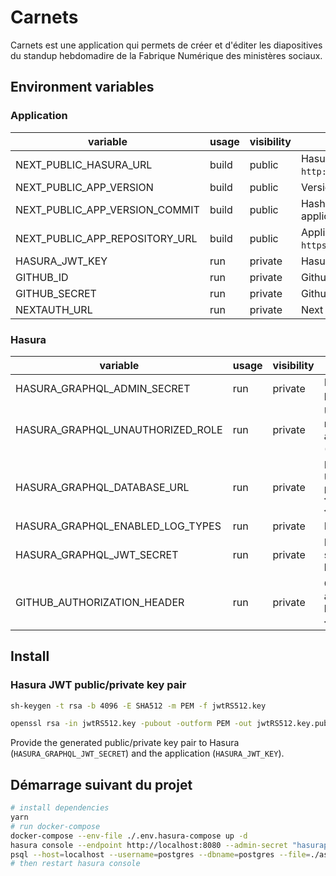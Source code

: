 # Carnets

Carnets est une application qui permets de créer et d'éditer les diapositives du standup hebdomadire de la Fabrique Numérique des ministères sociaux.

## Environment variables

### Application

| variable                       | usage | visibility | description                                                              |
| ------------------------------ | ----- | ---------- | ------------------------------------------------------------------------ |
| NEXT_PUBLIC_HASURA_URL         | build | public     | Hasura API URL (eg: `http://localhost:8080/v1/graphql`)                  |
| NEXT_PUBLIC_APP_VERSION        | build | public     | Version of the application (eg: `1.4.2`)                                 |
| NEXT_PUBLIC_APP_VERSION_COMMIT | build | public     | Hash of the commit related to the application version                    |
| NEXT_PUBLIC_APP_REPOSITORY_URL | build | public     | Application repository URL (eg: `https://github.com/SocialGouv/carnets`) |
| HASURA_JWT_KEY                 | run   | private    | Hasura jwt signature private key                                         |
| GITHUB_ID                      | run   | private    | Github authentication ID                                                 |
| GITHUB_SECRET                  | run   | private    | Github authentication secret                                             |
| NEXTAUTH_URL                   | run   | private    | Next Auth base URL                                                       |

### Hasura

| variable                         | usage | visibility | description                                                                         |
| -------------------------------- | ----- | ---------- | ----------------------------------------------------------------------------------- |
| HASURA_GRAPHQL_ADMIN_SECRET      | run   | private    | Hasura admin password                                                               |
| HASURA_GRAPHQL_UNAUTHORIZED_ROLE | run   | private    | Unauthenticated role allowed to access Hasura API (eg: `anonymous`)                 |
| HASURA_GRAPHQL_DATABASE_URL      | run   | private    | Postgres database URL (eg: `postgres://<user>:<password>@<host>:<port>/<database>`) |
| HASURA_GRAPHQL_ENABLED_LOG_TYPES | run   | private    | Hasura log types                                                                    |
| HASURA_GRAPHQL_JWT_SECRET        | run   | private    | Hasura jwt signature public key                                                     |
| GITHUB_AUTHORIZATION_HEADER      | run   | private    | Github API authentication header (eg: `bearer <github_key>`)                        |

## Install

### Hasura JWT public/private key pair

```bash
sh-keygen -t rsa -b 4096 -E SHA512 -m PEM -f jwtRS512.key
```

```bash
openssl rsa -in jwtRS512.key -pubout -outform PEM -out jwtRS512.key.pub
```

Provide the generated public/private key pair to Hasura (`HASURA_GRAPHQL_JWT_SECRET`) and the application (`HASURA_JWT_KEY`).

## Démarrage suivant du projet

```bash
# install dependencies
yarn
# run docker-compose
docker-compose --env-file ./.env.hasura-compose up -d
hasura console --endpoint http://localhost:8080 --admin-secret "hasurapassword" --project packages/hasura
psql --host=localhost --username=postgres --dbname=postgres --file=./assets/carnets_20211110.sql
# then restart hasura console
```
